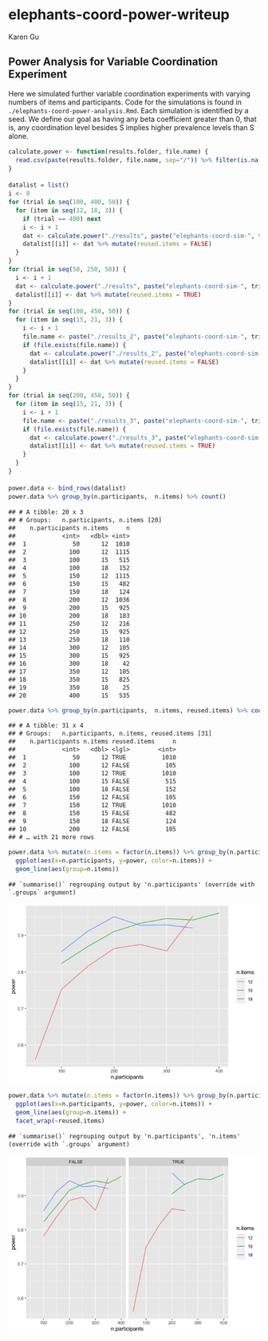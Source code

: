 elephants-coord-power-writeup
================
Karen Gu

## Power Analysis for Variable Coordination Experiment

Here we simulated further variable coordination experiments with varying
numbers of items and participants. Code for the simulations is found in
`./elephants-coord-power-analysis.Rmd`. Each simulation is identified by
a seed. We define our goal as having any beta coefficient greater than
0, that is, any coordination level besides S implies higher prevalence
levels than S alone.

``` r
calculate.power <- function(results.folder, file.name) {
  read.csv(paste(results.folder, file.name, sep="/")) %>% filter(is.na(group)) %>% mutate(achieved = conditionnp > 0 | conditionpp > 0 | conditionvp > 0)
}

datalist = list()
i <- 0
for (trial in seq(100, 400, 50)) {
  for (item in seq(12, 18, 3)) {
    if (trial == 400) next
    i <- i + 1
    dat <- calculate.power("./results", paste("elephants-coord-sim-", trial, "-items-", item, ".csv", sep=""))
    datalist[[i]] <- dat %>% mutate(reused.items = FALSE)
  }
}
for (trial in seq(50, 250, 50)) {
  i <- i + 1
  dat <- calculate.power("./results", paste("elephants-coord-sim-", trial, ".csv", sep="")) %>% mutate(n.items = 12)
  datalist[[i]] <- dat %>% mutate(reused.items = TRUE)
}
for (trial in seq(100, 450, 50)) {
  for (item in seq(15, 21, 3)) {
    i <- i + 1
    file.name <- paste("./results_2", paste("elephants-coord-sim-", trial, "-items-", item, ".csv", sep=""), sep="/")
    if (file.exists(file.name)) {
      dat <- calculate.power("./results_2", paste("elephants-coord-sim-", trial, "-items-", item, ".csv", sep=""))
      datalist[[i]] <- dat %>% mutate(reused.items = FALSE)
    }
  }
}
for (trial in seq(200, 450, 50)) {
  for (item in seq(15, 21, 3)) {
    i <- i + 1
    file.name <- paste("./results_3", paste("elephants-coord-sim-", trial, "-items-", item, ".csv", sep=""), sep="/")
    if (file.exists(file.name)) {
      dat <- calculate.power("./results_3", paste("elephants-coord-sim-", trial, "-items-", item, ".csv", sep=""))
      datalist[[i]] <- dat %>% mutate(reused.items = TRUE)
    }
  }
}

power.data <- bind_rows(datalist)
power.data %>% group_by(n.participants,  n.items) %>% count()
```

    ## # A tibble: 20 x 3
    ## # Groups:   n.participants, n.items [20]
    ##    n.participants n.items     n
    ##             <int>   <dbl> <int>
    ##  1             50      12  1010
    ##  2            100      12  1115
    ##  3            100      15   515
    ##  4            100      18   152
    ##  5            150      12  1115
    ##  6            150      15   482
    ##  7            150      18   124
    ##  8            200      12  1036
    ##  9            200      15   925
    ## 10            200      18   183
    ## 11            250      12   216
    ## 12            250      15   925
    ## 13            250      18   110
    ## 14            300      12   105
    ## 15            300      15   925
    ## 16            300      18    42
    ## 17            350      12   105
    ## 18            350      15   825
    ## 19            350      18    25
    ## 20            400      15   535

``` r
power.data %>% group_by(n.participants,  n.items, reused.items) %>% count()
```

    ## # A tibble: 31 x 4
    ## # Groups:   n.participants, n.items, reused.items [31]
    ##    n.participants n.items reused.items     n
    ##             <int>   <dbl> <lgl>        <int>
    ##  1             50      12 TRUE          1010
    ##  2            100      12 FALSE          105
    ##  3            100      12 TRUE          1010
    ##  4            100      15 FALSE          515
    ##  5            100      18 FALSE          152
    ##  6            150      12 FALSE          105
    ##  7            150      12 TRUE          1010
    ##  8            150      15 FALSE          482
    ##  9            150      18 FALSE          124
    ## 10            200      12 FALSE          105
    ## # … with 21 more rows

``` r
power.data %>% mutate(n.items = factor(n.items)) %>% group_by(n.participants, n.items) %>% summarize(power=mean(achieved)) %>%
  ggplot(aes(x=n.participants, y=power, color=n.items)) +
  geom_line(aes(group=n.items))
```

    ## `summarise()` regrouping output by 'n.participants' (override with `.groups` argument)

![](elephants-coord-power-writeup_files/figure-gfm/unnamed-chunk-2-1.png)<!-- -->

``` r
power.data %>% mutate(n.items = factor(n.items)) %>% group_by(n.participants, n.items, reused.items) %>% summarize(power=mean(achieved)) %>%
  ggplot(aes(x=n.participants, y=power, color=n.items)) +
  geom_line(aes(group=n.items)) +
  facet_wrap(~reused.items)
```

    ## `summarise()` regrouping output by 'n.participants', 'n.items' (override with `.groups` argument)

![](elephants-coord-power-writeup_files/figure-gfm/unnamed-chunk-2-2.png)<!-- -->
